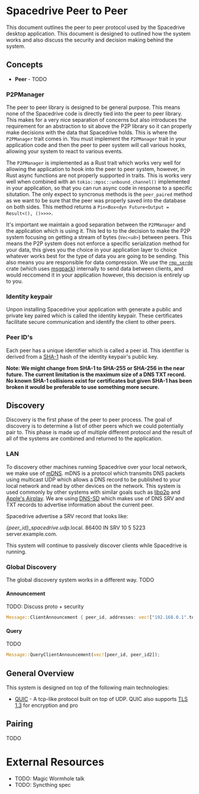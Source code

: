 # Spacedrive Peer to Peer

This document outlines the peer to peer protocol used by the Spacedrive desktop application. This document is designed to outlined how the system works and also discuss the security and decision making behind the system.

## Concepts

- **Peer** - TODO

### P2PManager

The peer to peer library is designed to be general purpose. This means none of the Spacedrive code is directly tied into the peer to peer library. This makes for a very nice separation of concerns but also introduces the requirement for an abstraction to sit above the P2P library so it can properly make decisions with the data that Spacedrive holds. This is where the `P2PManager` trait comes in. You must implement the `P2PManager` trait in your application code and then the peer to peer system will call various hooks, allowing your system to react to various events.

The `P2PManager` is implemented as a Rust trait which works very well for allowing the application to hook into the peer to peer system, however, in Rust async functions are not properly supported in traits. This is works very well when combined with an `tokio::mpsc::unbound_channel()` implemented in your application, so that you can run async code in response to a specific situtation. The only expect to syncronus methods is the `peer_paired` method as we want to be sure that the peer was properly saved into the database on both sides. This method returns a `Pin<Box<dyn Future<Output = Result<(), ()>>>>`.

It's important we maintain a good separation between the `P2PManager` and the application which is using it. This led to to the decision to make the P2P system focusing on getting a stream of bytes (`Vec<u8>`) between peers. This means the P2P system does not enforce a specific serialization method for your data, this gives you the choice in your application layer to choice whatever works best for the type of data you are going to be sending. This also means you are responsible for data compression. We use the [`rmp_serde`](https://crates.io/crates/rmp-serde) crate (which uses [msgpack](https://msgpack.org/index.html)) internally to send data between clients, and would reccomend it in your application however, this decision is entirely up to you.

### Identity keypair

Unpon installing Spacedrive your application with generate a public and private key paired which is called the identity keypair. These certificates facilitate secure communication and identify the client to other peers.

### Peer ID's

Each peer has a unique identifier which is called a peer id. This identifier is derived from a [SHA-1](https://en.wikipedia.org/wiki/SHA-1) hash of the identity keypair's public key.

**Note: We might change from SHA-1 to SHA-255 or SHA-256 in the near future. The current limitation is the maximum size of a DNS TXT record. No known SHA-1 collisions exist for certificates but given SHA-1 has been broken it would be preferable to use something more secure.**

## Discovery

Discovery is the first phase of the peer to peer process. The goal of discovery is to determine a list of other peers which we could potentially pair to. This phase is made up of multiple different protocol and the result of all of the systems are combined and returned to the application.

### LAN

To discovery other machines running Spacedrive over your local network, we make use of [mDNS](). mDNS is a protocol which transmits DNS packets using multicast UDP which allows a DNS record to be published to your local network and read by other devices on the network. This system is used commonly by other systems with similar goals such as [libp2p]() and [Apple's Airplay](). We are using [DNS-SD]() which makes use of DNS SRV and TXT records to advertise information about the current peer.

Spacedrive advertise a SRV record that looks like:

_{peer_id}\_spacedrive_._udp_.local. 86400 IN SRV 10 5 5223 server.example.com.

This system will continue to passively discover clients while Spacedrive is running.

### Global Discovery

The global discovery system works in a different way. TODO

#### Announcement

TODO: Discuss proto + security

```rust
Message::ClientAnnouncement { peer_id, addresses: vec!["192.168.0.1".to_string(), "1.1.1.1".to_string()] }
```

#### Query

TODO

```rust
Message::QueryClientAnnouncement(vec![peer_id, peer_id2]);
```

## General Overview

This system is designed on top of the following main technologies:

- [QUIC]() - A tcp-like protocol built on top of UDP. QUIC also supports [TLS 1.3]() for encryption and pro

## Pairing

TODO

# External Resources

- TODO: Magic Wormhole talk
- TODO: Syncthing spec
